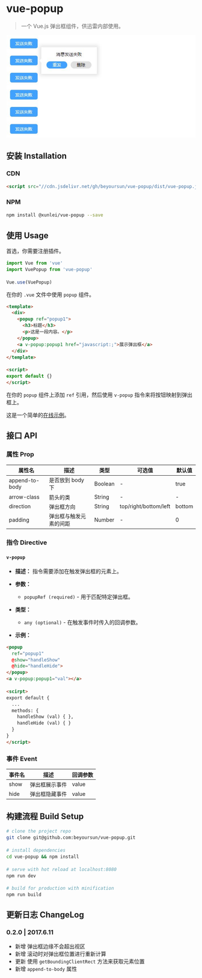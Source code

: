 # vue-popup

> 一个 Vue.js 弹出框组件，供迅雷内部使用。

![popup](./popup.jpg)

## 安装 Installation

### CDN

```html
<script src="//cdn.jsdelivr.net/gh/beyoursun/vue-popup/dist/vue-popup.js"></script>
```

### NPM

```bash
npm install @xunlei/vue-popup --save
```

## 使用 Usage

首选，你需要注册插件。

```js
import Vue from 'vue'
import VuePopup from 'vue-popup'

Vue.use(VuePopup)
```

在你的 `.vue` 文件中使用 `popup` 组件。

```html
<template>
  <div>
    <popup ref="popup1">
      <h3>标题</h3>
      <p>这是一段内容。</p>
    </popup>
    <a v-popup:popup1 href="javascript:;">展示弹出框</a>
  </div>
</template>

<script>
export default {}
</script>
```

在你的 `popup` 组件上添加 `ref` 引用，然后使用 `v-popup` 指令来将按钮映射到弹出框上。

这是一个简单的[在线示例](https://jsfiddle.net/bbsun/ftdtdu3r/)。

## 接口 API

### 属性 Prop

属性名 | 描述 | 类型 | 可选值 | 默认值
-- | -- | -- | -- | --
append-to-body | 是否放到 body 下 | Boolean | - | true
arrow-class | 箭头的类 | String | - | -
direction | 弹出框方向 | String | top/right/bottom/left | bottom
padding | 弹出框与触发元素的间距 | Number | - | 0

### 指令 Directive

#### `v-popup`

- **描述：** 指令需要添加在触发弹出框的元素上。

- **参数：**
  - `popupRef (required)` - 用于匹配特定弹出框。

- **类型：**
  - `any (optional)` - 在触发事件时传入的回调参数。

- **示例：**

```html
<popup
  ref="popup1"
  @show="handleShow"
  @hide="handleHide">
</popup>
<a v-popup:popup1="val"></a>

<scirpt>
export default {
  ...
  methods: {
    handleShow (val) { },
    handleHide (val) { }
  }
}
</script>
```

### 事件 Event

事件名 | 描述 | 回调参数
-- | -- | --
show | 弹出框展示事件 | value
hide | 弹出框隐藏事件 | value

## 构建流程 Build Setup

```bash
# clone the project repo
git clone git@github.com:beyoursun/vue-popup.git

# install dependencies
cd vue-popup && npm install

# serve with hot reload at localhost:8080
npm run dev

# build for production with minification
npm run build
```

## 更新日志 ChangeLog

### 0.2.0 | 2017.6.11

- 新增 弹出框边缘不会超出视区
- 新增 滚动时对弹出框位置进行重新计算
- 更新 使用 `getBoundingClientRect` 方法来获取元素位置
- 新增 `append-to-body` 属性
